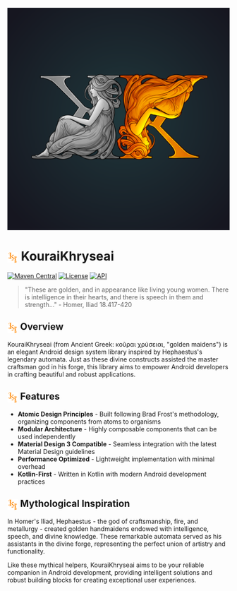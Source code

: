 ![KouraiKhryseai Banner](app/src/main/res/drawable/kk_banner.webp)

# <img src=".idea/icon.svg" width="24" height="24" alt="Plugin Icon" style="vertical-align: middle;"> KouraiKhryseai

[![Maven Central](https://img.shields.io/maven-central/v/com.github.josemg08/kourai-khryseai)](https://search.maven.org/artifact/com.github.josemg08/kourai-khryseai)
[![License](https://img.shields.io/badge/License-MIT-blue.svg)](https://github.com/josemg08/KouraiKhryseai/blob/master/LICENSE)
[![API](https://img.shields.io/badge/API-21%2B-brightgreen.svg)](https://android-arsenal.com/api?level=21)

> "These are golden, and in appearance like living young women. There is intelligence in their hearts, and there is speech in them and strength..." - Homer, Iliad 18.417-420

## <img src=".idea/icon.svg" width="24" height="24" alt="Plugin Icon" style="vertical-align: middle;"> Overview

KouraiKhryseai (from Ancient Greek: κοῦραι χρύσειαι, "golden maidens") is an elegant Android design system library inspired by Hephaestus's legendary automata. Just as these divine constructs assisted the master craftsman god in his forge, this library aims to empower Android developers in crafting beautiful and robust applications.

## <img src=".idea/icon.svg" width="24" height="24" alt="Plugin Icon" style="vertical-align: middle;"> Features

* **Atomic Design Principles** - Built following Brad Frost's methodology, organizing components from atoms to organisms
* **Modular Architecture** - Highly composable components that can be used independently
* **Material Design 3 Compatible** - Seamless integration with the latest Material Design guidelines
* **Performance Optimized** - Lightweight implementation with minimal overhead
* **Kotlin-First** - Written in Kotlin with modern Android development practices

## <img src=".idea/icon.svg" width="24" height="24" alt="Plugin Icon" style="vertical-align: middle;"> Mythological Inspiration

In Homer's Iliad, Hephaestus - the god of craftsmanship, fire, and metallurgy - created golden handmaidens endowed with intelligence, speech, and divine knowledge. These remarkable automata served as his assistants in the divine forge, representing the perfect union of artistry and functionality.

Like these mythical helpers, KouraiKhryseai aims to be your reliable companion in Android development, providing intelligent solutions and robust building blocks for creating exceptional user experiences.
